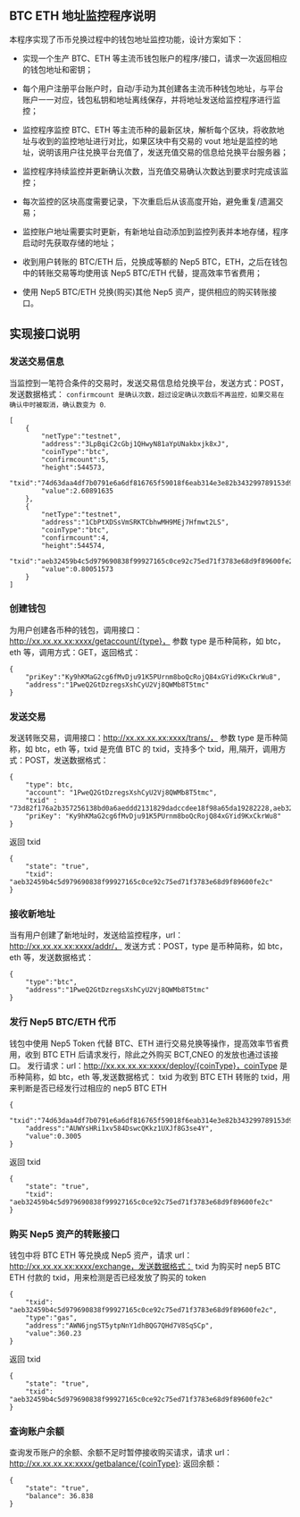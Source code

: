 ## BTC ETH 地址监控程序说明
本程序实现了币币兑换过程中的钱包地址监控功能，设计方案如下：
* 实现一个生产 BTC、ETH 等主流币钱包账户的程序/接口，请求一次返回相应的钱包地址和密钥；
* 每个用户注册平台账户时，自动/手动为其创建各主流币种钱包地址，与平台账户一一对应，钱包私钥和地址离线保存，并将地址发送给监控程序进行监控；
* 监控程序监控 BTC、ETH 等主流币种的最新区块，解析每个区块，将收款地址与收到的监控地址进行对比，如果区块中有交易的 vout 地址是监控的地址，说明该用户往兑换平台充值了，发送充值交易的信息给兑换平台服务器；
* 监控程序持续监控并更新确认次数，当充值交易确认次数达到要求时完成该监控；
* 每次监控的区块高度需要记录，下次重启后从该高度开始，避免重复/遗漏交易；
* 监控账户地址需要实时更新，有新地址自动添加到监控列表并本地存储，程序启动时先获取存储的地址；

* 收到用户转账的 BTC/ETH 后，兑换成等额的 Nep5 BTC，ETH，之后在钱包中的转账交易等均使用该 Nep5 BTC/ETH 代替，提高效率节省费用；
* 使用 Nep5 BTC/ETH 兑换(购买)其他 Nep5 资产，提供相应的购买转账接口。

## 实现接口说明
### 发送交易信息
当监控到一笔符合条件的交易时，发送交易信息给兑换平台，发送方式：POST，发送数据格式：
`confirmcount 是确认次数，超过设定确认次数后不再监控，如果交易在确认中时被取消，确认数变为 0`.
```
[
    {
        "netType":"testnet",
        "address":"3LpBqiC2cGbj1QHwyN81aYpUNakbxjk8xJ",
        "coinType":"btc",
        "confirmcount":5,
        "height":544573,
        "txid":"74d63daa4df7b0791e6a6df816765f59018f6eab314e3e82b343299789153d9b",
        "value":2.60891635
    },
    {
        "netType":"testnet",
        "address":"1CbPtXDSsVmSRKTCbhwMH9MEj7Hfmwt2LS",
        "coinType":"btc",
        "confirmcount":4,
        "height":544574,
        "txid":"aeb32459b4c5d979690838f99927165c0ce92c75ed71f3783e68d9f89600fe2c",
        "value":0.80051573
    }
]
```

### 创建钱包
为用户创建各币种的钱包，调用接口：http://xx.xx.xx.xx:xxxx/getaccount/{type}，  参数 type 是币种简称，如 btc，eth 等，调用方式：GET，返回格式：
```
{
    "priKey":"Ky9hKMaG2cg6fMvDju91K5PUrnm8boQcRojQ84xGYid9KxCkrWu8",
    "address":"1PweQ2GtDzregsXshCyU2Vj8QWMb8T5tmc"
}
```

### 发送交易
发送转账交易，调用接口：http://xx.xx.xx.xx:xxxx/trans/，  参数 type 是币种简称，如 btc，eth 等，txid 是充值 BTC 的 txid，支持多个 txid，用,隔开，调用方式：POST，发送数据格式：
```
{
    "type": btc,
    "account": "1PweQ2GtDzregsXshCyU2Vj8QWMb8T5tmc",
    "txid" : "73d82f176a2b357256138bd0a6aeddd2131829dadccdee18f98a65da19282228,aeb32459b4c5d979690838f99927165c0ce92c75ed71f3783e68d9f89600fe2c",
    "priKey": "Ky9hKMaG2cg6fMvDju91K5PUrnm8boQcRojQ84xGYid9KxCkrWu8"
}
```
返回 txid
```
{
    "state": "true",
    "txid": "aeb32459b4c5d979690838f99927165c0ce92c75ed71f3783e68d9f89600fe2c"
}
```

### 接收新地址
当有用户创建了新地址时，发送给监控程序，url：http://xx.xx.xx.xx:xxxx/addr/，  发送方式：POST，type 是币种简称，如 btc，eth 等，发送数据格式：
```
{
    "type":"btc",
    "address":"1PweQ2GtDzregsXshCyU2Vj8QWMb8T5tmc"
}
```

### 发行 Nep5 BTC/ETH 代币
钱包中使用 Nep5 Token 代替 BTC、ETH 进行交易兑换等操作，提高效率节省费用，收到 BTC ETH 后请求发行，除此之外购买 BCT,CNEO 的发放也通过该接口。 发行请求：url：http://xx.xx.xx.xx:xxxx/deploy/{coinType}，coinType 是币种简称，如 btc，eth 等,发送数据格式：
txid 为收到 BTC ETH 转账的 txid，用来判断是否已经发行过相应的 nep5 BTC ETH
```
{
    "txid":"74d63daa4df7b0791e6a6df816765f59018f6eab314e3e82b343299789153d9b",
    "address":"AUWYsHRi1xv584DswcQKkz1UXJf8G3se4Y",
    "value":0.3005
}
```
返回 txid
```
{
    "state": "true",
    "txid": "aeb32459b4c5d979690838f99927165c0ce92c75ed71f3783e68d9f89600fe2c"
}
```

### 购买 Nep5 资产的转账接口
钱包中将 BTC ETH 等兑换成 Nep5 资产，请求 url：http://xx.xx.xx.xx:xxxx/exchange，发送数据格式：
txid 为购买时 nep5 BTC ETH 付款的 txid，用来检测是否已经发放了购买的 token
```
{
    "txid": "aeb32459b4c5d979690838f99927165c0ce92c75ed71f3783e68d9f89600fe2c",
    "type":"gas",
    "address":"AWN6jngST5ytpNnY1dhBQG7QHd7V8SqSCp",
    "value":360.23
}
```
返回 txid
```
{
    "state": "true",
    "txid": "aeb32459b4c5d979690838f99927165c0ce92c75ed71f3783e68d9f89600fe2c"
}
```

### 查询账户余额
查询发币账户的余额、余额不足时暂停接收购买请求，请求 url：http://xx.xx.xx.xx:xxxx/getbalance/{coinType}:
返回余额：
```
{
    "state": "true",
    "balance": 36.838
}
```